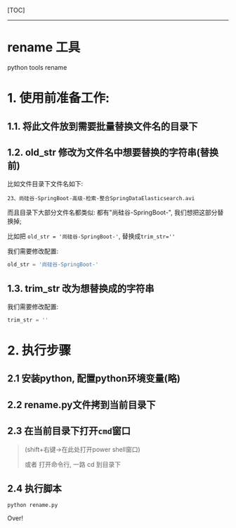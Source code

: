 [TOC]

---

# rename 工具

python tools rename

# 1. 使用前准备工作: 
## 1.1. 将此文件放到需要批量替换文件名的目录下
## 1.2. old_str 修改为文件名中想要替换的字符串(替换前)
比如文件目录下文件名如下: 

`23、尚硅谷-SpringBoot-高级-检索-整合SpringDataElasticsearch.avi`

而且目录下大部分文件名都类似: 都有"尚硅谷-SpringBoot-", 我们想把这部分替换掉;

比如把 `old_str = '尚硅谷-SpringBoot-'`,  替换成`trim_str=''`

我们需要修改配置: 

```python
old_str = '尚硅谷-SpringBoot-'
```

## 1.3. trim_str 改为想替换成的字符串

我们需要修改配置: 

``` python
trim_str = ''
```

# 2. 执行步骤

## 2.1 安装python, 配置python环境变量(略)

## 2.2 rename.py文件拷到当前目录下

## 2.3 在当前目录下打开`cmd`窗口

>  (shift+右键->在此处打开power shell窗口)  
>
> 或者 打开命令行, 一路 cd 到目录下

## 2.4 执行脚本

```shell
python rename.py
```

Over!